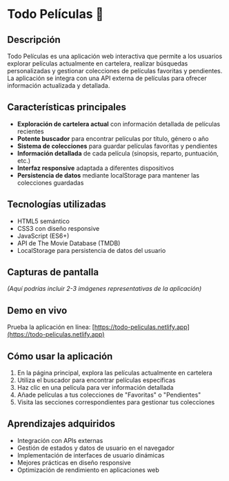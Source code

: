 # Todo Películas 🎥

## Descripción
Todo Películas es una aplicación web interactiva que permite a los usuarios explorar películas actualmente en cartelera, realizar búsquedas personalizadas y gestionar colecciones de películas favoritas y pendientes. La aplicación se integra con una API externa de películas para ofrecer información actualizada y detallada.

## Características principales
- **Exploración de cartelera actual** con información detallada de películas recientes
- **Potente buscador** para encontrar películas por título, género o año
- **Sistema de colecciones** para guardar películas favoritas y pendientes
- **Información detallada** de cada película (sinopsis, reparto, puntuación, etc.)
- **Interfaz responsive** adaptada a diferentes dispositivos
- **Persistencia de datos** mediante localStorage para mantener las colecciones guardadas

## Tecnologías utilizadas
- HTML5 semántico
- CSS3 con diseño responsive
- JavaScript (ES6+)
- API de The Movie Database (TMDB)
- LocalStorage para persistencia de datos del usuario

## Capturas de pantalla
*(Aquí podrías incluir 2-3 imágenes representativas de la aplicación)*

## Demo en vivo
Prueba la aplicación en línea: [https://todo-peliculas.netlify.app](https://todo-peliculas.netlify.app)


## Cómo usar la aplicación
1. En la página principal, explora las películas actualmente en cartelera
2. Utiliza el buscador para encontrar películas específicas
3. Haz clic en una película para ver información detallada
4. Añade películas a tus colecciones de "Favoritas" o "Pendientes"
5. Visita las secciones correspondientes para gestionar tus colecciones


## Aprendizajes adquiridos
- Integración con APIs externas
- Gestión de estados y datos de usuario en el navegador
- Implementación de interfaces de usuario dinámicas
- Mejores prácticas en diseño responsive
- Optimización de rendimiento en aplicaciones web

